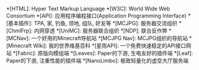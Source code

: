 *[HTML]: Hyper Text Markup Language
*[W3C]: World Wide Web Consortium
*[API]: 应用程序编程接口(Application Programming Interface)
*[基本插件]: TPA, 家, 钓鱼, 领地, 组队, 好友等
*[MCJPG]: 服务器交流组织
*[ChmlFrp]: 内网穿透
*[UniMC]: 服务器联合组织
*[NDP]: 联合反作弊
*[MCNav]: 一个好用的Minecraft导航站
*[MCJPG Nav]: MCJPG组织的导航站
*[Minecraft Wiki]: 我的世界维基百科
*[星雨API]: 一个免费快速稳定的API接口网站
*[Fabric]: 原版向模组端
*[Leaves]: Paper的下游, 生电友好的插件端
*[Leaf]: Paper的下游, 注重性能的插件端
*[NanoLimbo]: 极致轻量化的虚空大厅服务端